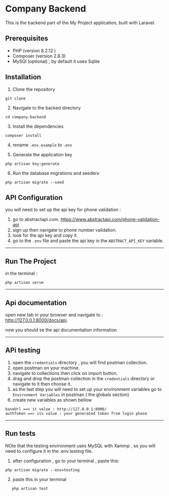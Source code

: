 # Company Backend
This is the backend part of the My Project application, built with Laravel.

## Prerequisites
- PHP (version 8.2.12 )
-  Composer (version 2.8.3)
- MySQl (optional) ; by default it uses Sqlite

## Installation
 1. Clone the repository
 ```
 git clone 
 ```
 2. Navigate to the backed directory

 ```
 cd company-backend
 ```

 3. Install the dependencies
 ```
 composer install
 ```
 4. rename `.env.example` to `.env`


 5. Generate the application key
```
php artisan key:generate
```

6. Run the database migrations and seeders

```
php artisan migrate --seed
```


## API Configuration
 you will need to set up the api key for phone validation : 
 1. go to abstractapi.com.
    https://www.abstractapi.com/phone-validation-api
 2. sign up then navigate to phone number validation.
 3. look for the api key and copy it.
 4. go to the `.env` file and paste the api key in the `ABSTRACT_API_KEY` variable.

----
## Run The Project
 in the terminal :
```
php artisan serve
```

----
## Api documentation

open new tab in your browser and navigate to : http://127.0.0.1:8000/docs/api.

now you should se the api documentation information

----
## APi testing
1. open the `credentials` directory  , you will find postman collection. 
2. open postman on your machine.
3. navigate to collections then  click on import button.
4. drag and drop the postman collection in the `credentials` directory or navigate to it then choose it.
5. as the last step you will need to set up your environment variables
  go to `Environment Variables` in postman ( the globals section)
6. create new variables as shown bellow 
```
baseUrl ==> it value : http://127.0.0.1:8000/
authToken ==> its value : your generated token from login phase
```

----
## Run tests 
NOte that the testing environment uses MySQL with Xammp , so you will need to configure it in the .env.testing file.
1. after configuration , go to  your terminal , paste this:
 
``` 
php artisan migrate --env=testing
```

2. paste this in your terminal
```
   php artisan test 
```

